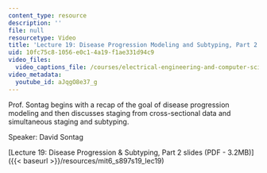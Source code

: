 ```yaml
---
content_type: resource
description: ''
file: null
resourcetype: Video
title: 'Lecture 19: Disease Progression Modeling and Subtyping, Part 2'
uid: 10fc75c8-1056-e0c1-4a19-f1ae331d94c9
video_files:
  video_captions_file: /courses/electrical-engineering-and-computer-science/6-s897-machine-learning-for-healthcare-spring-2019/lecture-videos/lecture-19-disease-progression-modeling-and-subtyping-part-2/aJqgO8e37_g.vtt
video_metadata:
  youtube_id: aJqgO8e37_g
---
```


Prof. Sontag begins with a recap of the goal of disease progression modeling and then discusses staging from cross-sectional data and simultaneous staging and subtyping.

Speaker: David Sontag

[Lecture 19: Disease Progression & Subtyping, Part 2 slides (PDF - 3.2MB)]({{< baseurl >}}/resources/mit6_s897s19_lec19)